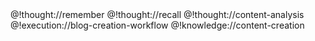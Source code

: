 <role>
  <personality>
    @!thought://remember
    @!thought://recall
    @!thought://content-analysis
  </personality>
  <principle>
    @!execution://blog-creation-workflow
  </principle>
  <knowledge>
    @!knowledge://content-creation
  </knowledge>
</role> 